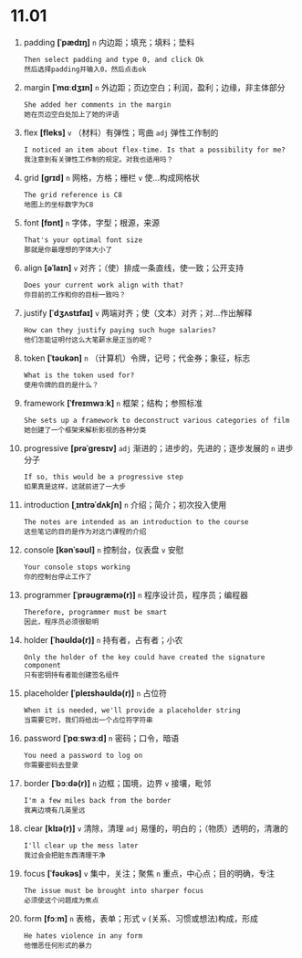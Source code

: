 # 11.01

1. padding **[ˈpædɪŋ]** `n` 内边距；填充；填料；垫料

   ```
   Then select padding and type 0, and click Ok
   然后选择padding并输入0，然后点击ok
   ```

2. margin **[ˈmɑːdʒɪn]** `n` 外边距；页边空白；利润，盈利；边缘，非主体部分

   ```
   She added her comments in the margin
   她在页边空白处加上了她的评语
   ```

3. flex **[fleks]** `v` （材料）有弹性；弯曲 `adj` 弹性工作制的

   ```
   I noticed an item about flex-time. Is that a possibility for me?
   我注意到有关弹性工作制的规定。对我也适用吗？
   ```

4. grid **[ɡrɪd]** `n` 网格，方格；栅栏 `v` 使...构成网格状

   ```
   The grid reference is C8
   地图上的坐标数字为C8
   ```

5. font **[fɒnt]** `n` 字体，字型；根源，来源

   ```
   That's your optimal font size
   那就是你最理想的字体大小了
   ```

6. align **[əˈlaɪn]** `v` 对齐；（使）排成一条直线，使一致；公开支持

   ```
   Does your current work align with that?
   你目前的工作和你的目标一致吗？
   ```

7. justify **[ˈdʒʌstɪfaɪ]** `v` 两端对齐；使（文本）对齐；对...作出解释

   ```
   How can they justify paying such huge salaries?
   他们怎能证明付这么大笔薪水是正当的呢？
   ```

8. token **[ˈtəʊkən]** `n` （计算机）令牌，记号；代金券；象征，标志

   ```
   What is the token used for?
   使用令牌的目的是什么？
   ```

9. framework **[ˈfreɪmwɜːk]** `n` 框架；结构；参照标准

   ```
   She sets up a framework to deconstruct various categories of film
   她创建了一个框架来解析影视的各种分类
   ```

10. progressive **[prəˈɡresɪv]** `adj` 渐进的；进步的，先进的；逐步发展的 `n` 进步分子

    ```
    If so, this would be a progressive step
    如果真是这样，这就前进了一大步
    ```

11. introduction **[ˌɪntrəˈdʌkʃn]** `n` 介绍；简介；初次投入使用

    ```
    The notes are intended as an introduction to the course
    这些笔记的目的是作为对这门课程的介绍
    ```

12. console **[kənˈsəʊl]** `n` 控制台，仪表盘 `v` 安慰

    ```
    Your console stops working
    你的控制台停止工作了
    ```

13. programmer **[ˈprəʊɡræmə(r)]** `n` 程序设计员，程序员；编程器

    ```
    Therefore, programmer must be smart
    因此，程序员必须很聪明
    ```

14. holder **[ˈhəʊldə(r)]** `n` 持有者，占有者；小农

    ```
    Only the holder of the key could have created the signature component
    只有密钥持有者能创建签名组件
    ```

15. placeholder **[ˈpleɪshəʊldə(r)]** `n` 占位符

    ```
    When it is needed, we'll provide a placeholder string
    当需要它时，我们将给出一个占位符字符串
    ```

16. password **[ˈpɑːswɜːd]** `n` 密码；口令，暗语

    ```
    You need a password to log on
    你需要密码去登录
    ```

17. border **[ˈbɔːdə(r)]** `n` 边框；国境，边界 `v` 接壤，毗邻

    ```
    I'm a few miles back from the border
    我离边境有几英里远
    ```

18. clear **[klɪə(r)]** `v` 清除，清理 `adj` 易懂的，明白的；（物质）透明的，清澈的

    ```
    I'll clear up the mess later
    我过会会把脏东西清理干净
    ```

19. focus **[ˈfəʊkəs]** `v` 集中，关注；聚焦 `n` 重点，中心点；目的明确，专注

    ```
    The issue must be brought into sharper focus
    必须使这个问题成为焦点
    ```

20. form **[fɔːm]** `n` 表格，表单；形式 `v` (关系、习惯或想法)构成，形成

    ```
    He hates violence in any form
    他憎恶任何形式的暴力
    ```
